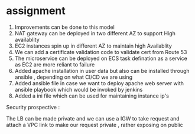 # assignment

 1. Improvements can be done to this model
 2. NAT gateway can be deployed in two  different AZ  to support High availablity
 3. EC2 instances spin up in different AZ to maintain high Availablity
 4. We can add a certificate validation code to validate cert from Route 53
 5. The microservice can be deployed on ECS task defination as a service as EC2 are more reliant to failure
 6. Added apache installation in user data but also can be installed through ansible , depending on what CI/CD we are using
 7. Added ansible file in case we want to deploy apache web server with ansible playbook which would be invoked by jenkins
 8. Added a ini file which can be used for maintaining instance ip's 

Security prospective :

The LB can be made private and we can use a IGW to take request and attach a VPC link to make our request private , rather exposing on public 
